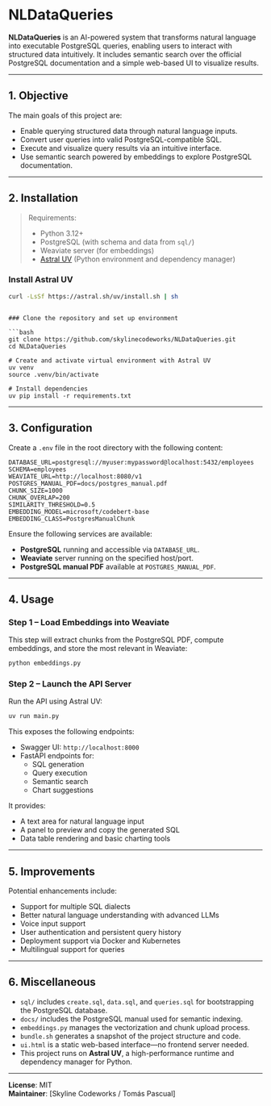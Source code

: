 # NLDataQueries

**NLDataQueries** is an AI-powered system that transforms natural language into executable PostgreSQL queries, enabling users to interact with structured data intuitively. It includes semantic search over the official PostgreSQL documentation and a simple web-based UI to visualize results.

---

## 1. Objective

The main goals of this project are:

- Enable querying structured data through natural language inputs.
- Convert user queries into valid PostgreSQL-compatible SQL.
- Execute and visualize query results via an intuitive interface.
- Use semantic search powered by embeddings to explore PostgreSQL documentation.

---

## 2. Installation

> Requirements:
> - Python 3.12+
> - PostgreSQL (with schema and data from `sql/`)
> - Weaviate server (for embeddings)
> - [Astral UV](https://docs.astral.sh/uv/getting-started/installation/) (Python environment and dependency manager)

### Install Astral UV

```bash
curl -LsSf https://astral.sh/uv/install.sh | sh
```

```

### Clone the repository and set up environment

```bash
git clone https://github.com/skylinecodeworks/NLDataQueries.git
cd NLDataQueries

# Create and activate virtual environment with Astral UV
uv venv
source .venv/bin/activate

# Install dependencies
uv pip install -r requirements.txt
```

---

## 3. Configuration

Create a `.env` file in the root directory with the following content:

```dotenv
DATABASE_URL=postgresql://myuser:mypassword@localhost:5432/employees
SCHEMA=employees
WEAVIATE_URL=http://localhost:8080/v1
POSTGRES_MANUAL_PDF=docs/postgres_manual.pdf
CHUNK_SIZE=1000
CHUNK_OVERLAP=200
SIMILARITY_THRESHOLD=0.5
EMBEDDING_MODEL=microsoft/codebert-base
EMBEDDING_CLASS=PostgresManualChunk
```

Ensure the following services are available:
- **PostgreSQL** running and accessible via `DATABASE_URL`.
- **Weaviate** server running on the specified host/port.
- **PostgreSQL manual PDF** available at `POSTGRES_MANUAL_PDF`.

---

## 4. Usage

### Step 1 – Load Embeddings into Weaviate

This step will extract chunks from the PostgreSQL PDF, compute embeddings, and store the most relevant in Weaviate:

```bash
python embeddings.py
```

### Step 2 – Launch the API Server

Run the API using Astral UV:

```bash
uv run main.py
```

This exposes the following endpoints:

- Swagger UI: `http://localhost:8000`
- FastAPI endpoints for:
  - SQL generation
  - Query execution
  - Semantic search
  - Chart suggestions

It provides:

- A text area for natural language input
- A panel to preview and copy the generated SQL
- Data table rendering and basic charting tools

---

## 5. Improvements

Potential enhancements include:

- Support for multiple SQL dialects
- Better natural language understanding with advanced LLMs
- Voice input support
- User authentication and persistent query history
- Deployment support via Docker and Kubernetes
- Multilingual support for queries

---

## 6. Miscellaneous

- `sql/` includes `create.sql`, `data.sql`, and `queries.sql` for bootstrapping the PostgreSQL database.
- `docs/` includes the PostgreSQL manual used for semantic indexing.
- `embeddings.py` manages the vectorization and chunk upload process.
- `bundle.sh` generates a snapshot of the project structure and code.
- `ui.html` is a static web-based interface—no frontend server needed.
- This project runs on **Astral UV**, a high-performance runtime and dependency manager for Python.

---

**License**: MIT  
**Maintainer**: [Skyline Codeworks / Tomás Pascual]